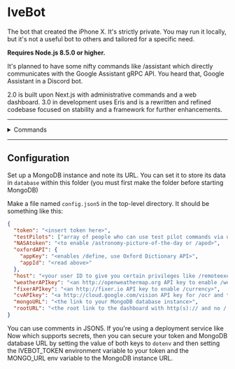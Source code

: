 # IveBot

The bot that created the iPhone X. It's strictly private. You may run it locally,  but it's not a useful bot to others and tailored for a specific need.

**Requires Node.js 8.5.0 or higher.**

It's planned to have some nifty commands like /assistant which directly communicates with the Google Assistant gRPC API. You heard that, Google Assistant in a Discord bot.

2.0 is built upon Next.js with administrative commands and a web dashboard. 3.0 in development uses Eris and is a rewritten and refined codebase focused on stability and a framework for further enhancements.

<hr />
<details><summary>Commands</summary>

<br />

\`/halp\` and \`/help\` - The most innovative help.

**Games.**

- \`/gunfight\`
- \`/random\`
- \`/randomword\`
- \`/choose\`
- \`/reverse\`
- \`/8ball\`
- \`/repeat\`
- \`/calculate\`
- \`/distort\`

**Random searches.**

- \`/urban\`
- \`/cat\` and \`/dog\`
- \`/robohash\`
- \`/zalgo\` \`/dezalgo\`
- \`/namemc\`
- \`/astronomy-picture-of-the-day\` or \`/apod\`
- \`/currency\`

**Utilities.**

- \`/request\` (for test pilots)
- \`/token\`
- \`/weather\`
- \`/say\` | \`/type\`
- \`/editLastSay\`
- \`/remindme\`
- \`/leave\`
- \`/ocr\`
- \`/avatar\`
- \`/userinfo\`
- \`/serverinfo\`
- \`/about\`, \`/ping\`, \`/uptime\` and \`/version\`
- \`/giverole\` and \`/takerole\`

**Administrative commands.**

- \`/ban\`, \`/unban\`, \`/kick\`, \`/mute\` and \`/unmute\`
- \`/warn\` and \`/warnings\` | \`/clearwarns\` and \`/removewarn\`
- \`/changeserverregion\` and \`/listserverregions\`
- \`/purge\`
- \`/slowmode\`

</details>
<hr />

## Configuration

Set up a MongoDB instance and note its URL. You can set it to store its data in `database` within this folder (you must first make the folder before starting MongoDB)

Make a file named `config.json5` in the top-level directory. It should be something like this:

```json
{
  "token": "<insert token here>",
  "testPilots": ["array of people who can use test pilot commands via user ID"],
  "NASAtoken": "<to enable /astronomy-picture-of-the-day or /apod>",
  "oxfordAPI": {
    "appKey": "<enables /define, use Oxford Dictionary API>",
    "appId": "<read above>"
  },
  "host": "<your user ID to give you certain privileges like /remoteexec>",
  "weatherAPIkey": "<an http://openweathermap.org API key to enable /weather>",
  "fixerAPIkey": "<an http://fixer.io API key to enable /currency>",
  "cvAPIkey": "<a http://cloud.google.com/vision API key for /ocr and text recognition>",
  "mongoURL": "<the link to your MongoDB database instance>",
  "rootURL": "<the root link to the dashboard with http(s):// and no / at the end>"
}
```

You can use comments in JSON5. If you're using a deployment service like Now which supports secrets, then you can secure your token and MongoDB database URL by setting the value of both keys to `dotenv` and then setting the IVEBOT_TOKEN environment variable to your token and the MONGO_URL env variable to the MongoDB instance URL.
